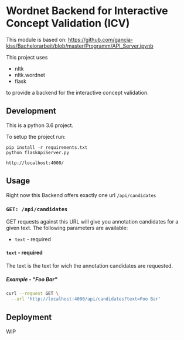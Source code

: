 # Wordnet Backend for Interactive Concept Validation (ICV)

This module is based on:
https://github.com/gancia-kiss/Bachelorarbeit/blob/master/Programm/API_Server.ipynb


This project uses
* nltk
* nltk.wordnet
* flask

to provide a backend for the interactive concept validation.

## Development
This is a python 3.6 project.

To setup the project run:

    pip install -r requirements.txt
    python flaskApiServer.py
    
    http://localhost:4000/

## Usage

Right now this Backend offers exactly one url `/api/candidates`

### `GET: /api/candidates`

GET requests against this URL will give you annotation candidates for a given text. The following parameters are available:

- `text` - required

#### `text` - required

The text is the text for wich the annotation candidates are requested.

##### Example - "Foo Bar"

```sh
curl --request GET \
  --url 'http://localhost:4000/api/candidates?text=Foo Bar'
```

## Deployment

WIP